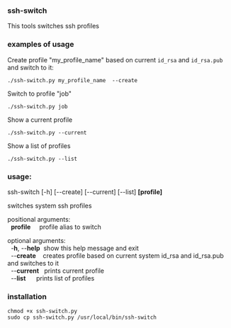 ### ssh-switch
This tools switches ssh profiles

### examples of usage

Create profile "my_profile_name" based on current `id_rsa` and `id_rsa.pub` and switch to it:
```shell
./ssh-switch.py my_profile_name  --create 
```

Switch to profile "job"
```shell
./ssh-switch.py job
```

Show a current profile
```shell
./ssh-switch.py --current
```

Show a list of profiles
```shell
./ssh-switch.py --list
```

### usage:
ssh-switch \[-h\] \[--create\] \[--current\] \[--list\] **\[profile\]**  
  
switches system ssh profiles  
  
positional arguments:  
  **profile**     profile alias to switch  
  
optional arguments:  
  -**h**, --**help**  show this help message and exit  
  --**create**    creates profile based on current system id\_rsa and id\_rsa.pub and switches to it  
  --**current**   prints current profile  
  --**list**      prints list of profiles


### installation

```shell
chmod +x ssh-switch.py
sudo cp ssh-switch.py /usr/local/bin/ssh-switch
```